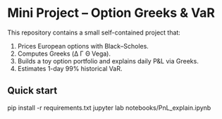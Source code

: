 # Mini Project – Option Greeks & VaR

This repository contains a small self-contained project that:

1. Prices European options with Black–Scholes.
2. Computes Greeks (Δ Γ Θ Vega).
3. Builds a toy option portfolio and explains daily P&L via Greeks.
4. Estimates 1-day 99% historical VaR.

## Quick start
pip install -r requirements.txt
jupyter lab notebooks/PnL_explain.ipynb
